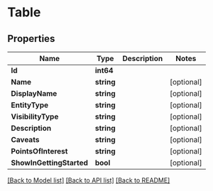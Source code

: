 # Table

## Properties
Name | Type | Description | Notes
------------ | ------------- | ------------- | -------------
**Id** | **int64** |  | 
**Name** | **string** |  | [optional] 
**DisplayName** | **string** |  | [optional] 
**EntityType** | **string** |  | [optional] 
**VisibilityType** | **string** |  | [optional] 
**Description** | **string** |  | [optional] 
**Caveats** | **string** |  | [optional] 
**PointsOfInterest** | **string** |  | [optional] 
**ShowInGettingStarted** | **bool** |  | [optional] 

[[Back to Model list]](../README.md#documentation-for-models) [[Back to API list]](../README.md#documentation-for-api-endpoints) [[Back to README]](../README.md)



